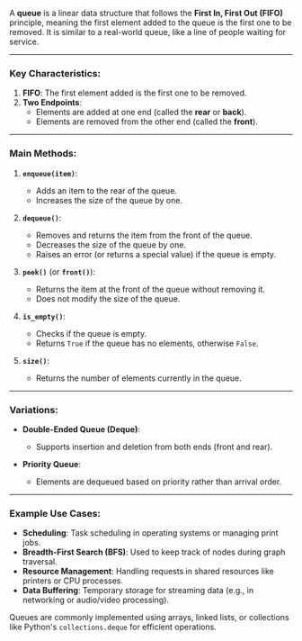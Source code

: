 A **queue** is a linear data structure that follows the **First In, First Out (FIFO)** principle, meaning the first element added to the queue is the first one to be removed. It is similar to a real-world queue, like a line of people waiting for service.

---

### Key Characteristics:
1. **FIFO**: The first element added is the first one to be removed.
2. **Two Endpoints**: 
   - Elements are added at one end (called the **rear** or **back**).
   - Elements are removed from the other end (called the **front**).

---

### Main Methods:
1. **`enqueue(item)`**:
   - Adds an item to the rear of the queue.
   - Increases the size of the queue by one.

2. **`dequeue()`**:
   - Removes and returns the item from the front of the queue.
   - Decreases the size of the queue by one.
   - Raises an error (or returns a special value) if the queue is empty.

3. **`peek()`** (or **`front()`**):
   - Returns the item at the front of the queue without removing it.
   - Does not modify the size of the queue.

4. **`is_empty()`**:
   - Checks if the queue is empty.
   - Returns `True` if the queue has no elements, otherwise `False`.

5. **`size()`**:
   - Returns the number of elements currently in the queue.

---

### Variations:
- **Double-Ended Queue (Deque)**:
   - Supports insertion and deletion from both ends (front and rear).

- **Priority Queue**:
   - Elements are dequeued based on priority rather than arrival order.

---

### Example Use Cases:
- **Scheduling**: Task scheduling in operating systems or managing print jobs.
- **Breadth-First Search (BFS)**: Used to keep track of nodes during graph traversal.
- **Resource Management**: Handling requests in shared resources like printers or CPU processes.
- **Data Buffering**: Temporary storage for streaming data (e.g., in networking or audio/video processing).

Queues are commonly implemented using arrays, linked lists, or collections like Python's `collections.deque` for efficient operations.